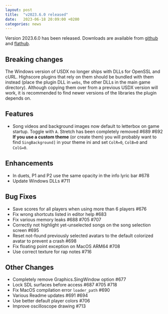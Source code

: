 ```yaml
---
layout: post
title:  "v2023.6.0 released"
date:   2023-06-18 20:09:00 +0200
categories: news
---
```

Version 2023.6.0 has been released.
Downloads are available from [github](https://github.com/UltraStar-Deluxe/USDX/releases/tag/v2023.6.0)
and [flathub](https://flathub.org/apps/eu.usdx.UltraStarDeluxe).

## Breaking changes
The Windows version of USDX no longer ships with DLLs for OpenSSL and cURL.
Highscore plugins that rely on them should be bundled with them instead (place the plugin DLL in `webs`, the other DLLs in the main game directory).
Although copying them over from a previous USDX version will work, it is recommended to find newer versions of the libraries the plugin depends on.

## Features
* Song videos and background images now default to letterbox on game startup. Toggle with `A`. Stretch has been completely removed #689 #692\
**If you use a custom theme** (or create them) you will probably want to find `SingBackground]` in your theme ini and set `ColR=0`, `ColB=0` and `ColG=0`.

## Enhancements
* In duets, P1 and P2 use the same opacity in the info lyric bar #678
* Update Windows DLLs #711

## Bug Fixes
* Save scores for all players when using more than 6 players #676
* Fix wrong shortcuts listed in editor help #683
* Fix various memory leaks #688 #705 #707
* Correctly not highlight yet-unselected songs on the song selection screen #695
* Reset not-found previously selected avatars to the default colorized avatar to prevent a crash #698
* Fix floating point exception on MacOS ARM64 #708
* Use correct texture for rap notes #716

## Other Changes
* Completely remove Graphics.SingWindow option #677
* Lock SDL surfaces before access #687 #705 #718
* Fix MacOS compilation error `loader_path` #690
* Various Readme updates #691 #694
* Use better default player colors #706
* Improve oscilloscope drawing #713
